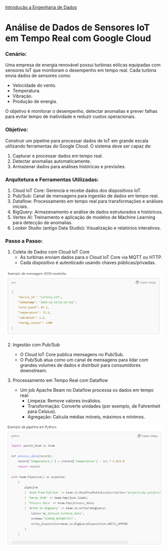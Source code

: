 <div> 
<p><a href="https://github.com/JosiTubaroski/Introducao_Engenharia_Dados/blob/main/README.md">Introdução a Engenharia de Dados</a></p>
</div> 

# Análise de Dados de Sensores IoT em Tempo Real com Google Cloud

### Cenário:

Uma empresa de energia renovável possui turbinas eólicas equipadas com sensores IoT que monitoram o desempenho em tempo real. Cada turbina envia dados de sensores como:

- Velocidade do vento.
- Temperatura.
- Vibração.
- Produção de energia.

O objetivo é monitorar o desempenho, detectar anomalias e prever falhas para evitar tempo de inatividade e reduzir custos operacionais.

### Objetivo:

Construir um pipeline para processar dados de IoT em grande escala utilizando ferramentas do Google Cloud. O sistema deve ser capaz de:

1. Capturar e processar dados em tempo real.
2. Detectar anomalias automaticamente.
3. Armazenar dados para análises históricas e previsões.

### Arquitetura e Ferramentas Utilizadas:

1. Cloud IoT Core: Gerencia e recebe dados dos dispositivos IoT.
2. Pub/Sub: Canal de mensagens para ingestão de dados em tempo real.
3. Dataflow: Processamento em tempo real para transformações e análises iniciais.
4. BigQuery: Armazenamento e análise de dados estruturados e históricos.
5. Vertex AI: Treinamento e aplicação de modelos de Machine Learning para detecção de anomalias.
6. Looker Studio (antigo Data Studio): Visualização e relatórios interativos.

### Passo a Passo:

1. Coleta de Dados com Cloud IoT Core
   - As turbinas enviam dados para o Cloud IoT Core via MQTT ou HTTP.
   - Cada dispositivo é autenticado usando chaves públicas/privadas.

 <img src="https://github.com/JosiTubaroski/Processamento_Dados_Google/blob/main/img/15_JSON_Cloud.png">

2. Ingestão com Pub/Sub
   - O Cloud IoT Core publica mensagens no Pub/Sub.
   - O Pub/Sub atua como um canal de mensagens para lidar com grandes volumes de dados e distribuir para consumidores downstream.

3. Processamento em Tempo Real com Dataflow
   - Um job Apache Beam no Dataflow processa os dados em tempo real:
     - Limpeza: Remove valores inválidos.
     - Transformação: Converte unidades (por exemplo, de Fahrenheit para Celsius).
     - Agregação: Calcula médias móveis, máximos e mínimos.
    
 <img src="https://github.com/JosiTubaroski/Processamento_Dados_Google/blob/main/img/16_Pip_Python.png">

